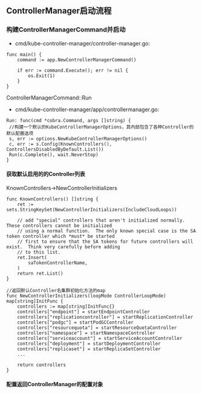 ## ControllerManager启动流程
### 构建ControllerManagerCommand并启动
* cmd/kube-controller-manager/controller-manager.go:

```
func main() {
	command := app.NewControllerManagerCommand()

	if err := command.Execute(); err != nil {
		os.Exit(1)
	}
}
```

ControllerManagerCommand::Run
* cmd/kube-controller-manager/app/controllermanager.go:

```
Run: func(cmd *cobra.Command, args []string) {
 //构建一个默认的KubeControllerManagerOptions，其内部包含了各种Controller的默认配置选项
 s, err := options.NewKubeControllerManagerOptions()
 c, err := s.Config(KnownControllers(), ControllersDisabledByDefault.List())
 Run(c.Complete(), wait.NeverStop)
}
```
#### 获取默认启用的的Controller列表
KnownControllers->NewControllerInitializers

```
func KnownControllers() []string {
	ret := sets.StringKeySet(NewControllerInitializers(IncludeCloudLoops))

	// add "special" controllers that aren't initialized normally.  These controllers cannot be initialized
	// using a normal function.  The only known special case is the SA token controller which *must* be started
	// first to ensure that the SA tokens for future controllers will exist.  Think very carefully before adding
	// to this list.
	ret.Insert(
		saTokenControllerName,
	)
	return ret.List()
}

//返回默认Controller名集群初始化方法的map
func NewControllerInitializers(loopMode ControllerLoopMode) map[string]InitFunc {
	controllers := map[string]InitFunc{}
	controllers["endpoint"] = startEndpointController
	controllers["replicationcontroller"] = startReplicationController
	controllers["podgc"] = startPodGCController
	controllers["resourcequota"] = startResourceQuotaController
	controllers["namespace"] = startNamespaceController
	controllers["serviceaccount"] = startServiceAccountController
	controllers["deployment"] = startDeploymentController
	controllers["replicaset"] = startReplicaSetController
	...

	return controllers
}
```
#### 配置返回ControllerManager的配置对象

```

```